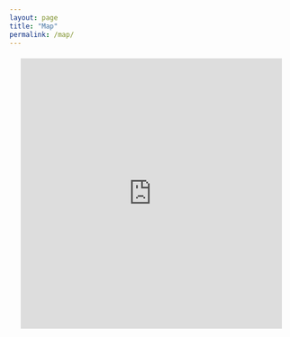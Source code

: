 ```yaml
---
layout: page
title: "Map"
permalink: /map/
---
```

<div class="map-container">
  <iframe src="https://www.google.com/maps/d/embed?mid=1jG4kk-KA1RzcXq0hkv3ToiIF-TvtKCs&ehbc=2E312F" width="640" height="480"></iframe>
</div>

<style>
.map-container {
  display: flex;
  justify-content: center; /* Center the iframe */
  margin: 20px; /* Add some margin around */
}

iframe {
  border: 0; /* Remove default border */
}
</style>
